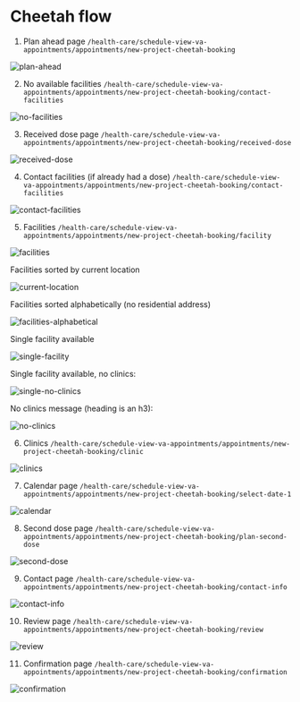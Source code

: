 # Cheetah flow

1. Plan ahead page `/health-care/schedule-view-va-appointments/appointments/new-project-cheetah-booking`

![plan-ahead](cheetah-flow/plan_ahead_page.png)

2. No available facilities `/health-care/schedule-view-va-appointments/appointments/new-project-cheetah-booking/contact-facilities`

![no-facilities](cheetah-flow/no_facilities_page.png)

3. Received dose page `/health-care/schedule-view-va-appointments/appointments/new-project-cheetah-booking/received-dose`

![received-dose](cheetah-flow/received_dose_page.png)

4. Contact facilities (if already had a dose) `/health-care/schedule-view-va-appointments/appointments/new-project-cheetah-booking/contact-facilities`

![contact-facilities](cheetah-flow/contact_facilities.png)

5. Facilities `/health-care/schedule-view-va-appointments/appointments/new-project-cheetah-booking/facility`

![facilities](cheetah-flow/facilities_page.png)

Facilities sorted by current location

![current-location](cheetah-flow/facilities_current_location_page.png)

Facilities sorted alphabetically (no residential address)

![facilities-alphabetical](cheetah-flow/facilities_alpha_page.png)

Single facility available

![single-facility](cheetah-flow/facilities_single_valid_location_page.png)

Single facility available, no clinics:

![single-no-clinics](cheetah-flow/facilities_single_facility_no_clinics.png)

No clinics message (heading is an h3):

![no-clinics](cheetah-flow/no_clinics_message.png)

6. Clinics `/health-care/schedule-view-va-appointments/appointments/new-project-cheetah-booking/clinic`

![clinics](cheetah-flow/clinic_page.png)

7. Calendar page `/health-care/schedule-view-va-appointments/appointments/new-project-cheetah-booking/select-date-1`

![calendar](cheetah-flow/calendar_page.png)

8. Second dose page `/health-care/schedule-view-va-appointments/appointments/new-project-cheetah-booking/plan-second-dose`

![second-dose](cheetah-flow/second_dose_page.png)

9. Contact page `/health-care/schedule-view-va-appointments/appointments/new-project-cheetah-booking/contact-info`

![contact-info](cheetah-flow/contact_info_page.png)

10. Review page `/health-care/schedule-view-va-appointments/appointments/new-project-cheetah-booking/review`

![review](cheetah-flow/review_page.png)

11. Confirmation page `/health-care/schedule-view-va-appointments/appointments/new-project-cheetah-booking/confirmation`

![confirmation](cheetah-flow/confirmation_page.png)
